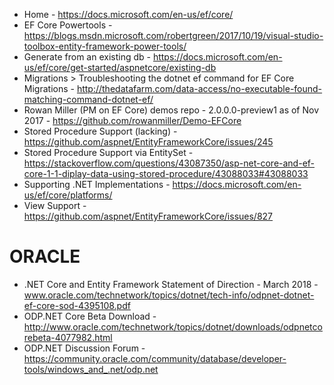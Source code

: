 * Home - https://docs.microsoft.com/en-us/ef/core/
* EF Core Powertools - https://blogs.msdn.microsoft.com/robertgreen/2017/10/19/visual-studio-toolbox-entity-framework-power-tools/ 
* Generate from an existing db - https://docs.microsoft.com/en-us/ef/core/get-started/aspnetcore/existing-db
* Migrations > Troubleshooting the dotnet ef command for EF Core Migrations - http://thedatafarm.com/data-access/no-executable-found-matching-command-dotnet-ef/
* Rowan Miller (PM on EF Core) demos repo - 2.0.0.0-preview1 as of Nov 2017 - https://github.com/rowanmiller/Demo-EFCore
* Stored Procedure Support (lacking) - https://github.com/aspnet/EntityFrameworkCore/issues/245
* Stored Procedure Support via EntitySet - https://stackoverflow.com/questions/43087350/asp-net-core-and-ef-core-1-1-diplay-data-using-stored-procedure/43088033#43088033
* Supporting .NET Implementations - https://docs.microsoft.com/en-us/ef/core/platforms/
* View Support - https://github.com/aspnet/EntityFrameworkCore/issues/827

# ORACLE
* .NET Core and Entity Framework Statement of Direction - March 2018 - www.oracle.com/technetwork/topics/dotnet/tech-info/odpnet-dotnet-ef-core-sod-4395108.pdf
* ODP.NET Core Beta Download - http://www.oracle.com/technetwork/topics/dotnet/downloads/odpnetcorebeta-4077982.html
* ODP.NET Discussion Forum - https://community.oracle.com/community/database/developer-tools/windows_and_.net/odp.net

